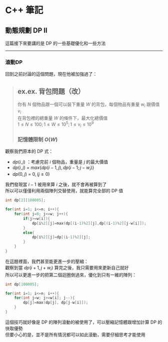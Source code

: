 # **C++ 筆記**  
## 動態規劃 DP II  

這篇接下來要講的是 DP 的一些基礎優化和一些方法  

---

### 滾動DP  

回到之前討論的這個問題，現在他被加強過了：  

> ## ex.ex. 背包問題（改）  
> 你有 $N$ 個物品跟一個可以裝下重量 $W$ 的背包，每個物品有重量 $w_i$ 跟價值 $v_i$  
> 在背包裡的總重量 $W$ 的條件下，最大化總價值  
> $1 \leq N \leq 100; 1 \leq W \leq 10^5; 1 \leq v_i \leq 10^9$  
> 
> ### **記憶體限制 $O(W)$**  

觀察我們原本的 DP 式：  
* $dp(i, j)$ ：考慮完前 $i$ 個物品，重量是 $j$ 的最大價值  
* $dp(i, j)$ = $max \{ dp(i-1, j), dp(i-1; j-w_i) \}$  
* $dp(0, j)$ = $0, (j \geq 0)$  

我們發現當 $i-1$ 被用來算 $i$ 之後，就不會再被算到了  
所以可以僅僅利用兩個陣列交替使用，就能算完全部的 DP 值  

```cpp
int dp[2][100005];

for(int i=1; i<=n; i++){
    for(int j=0; j<=w; j++){
        if(j>=w[i]){
            dp[i%2][j]=max(dp[(i-1)%2][j],dp[(i-1)%2][j-w[i]]);
        }
        else{
            dp[i%2][j]=dp[(i-1)%2][j];
        }
    }
}
```

在這題裡面，我們甚至能更進一步的壓縮：  
觀察到當 $dp(i+1, j+w_i)$ 算完之後，我只需要用來更新自己就好  
所以可以更進一步的把第二個迴圈倒過來，優化到只有一維的陣列：  

```cpp
int dp[100005];

for(int i=1; i<=n; i++){
    for(int j=w; j>=w[i]; j--){
        dp[j]=max(dp[j], dp[j-w[i]]);
    }
}
```

這個技巧就好像是 DP 的陣列滾動的被使用了，可以壓縮記憶體跟增加計算 DP 的快取優勢  
但要小心的是，並不是所有情況都可以如此滾動，需要仔細思考才能使用  
